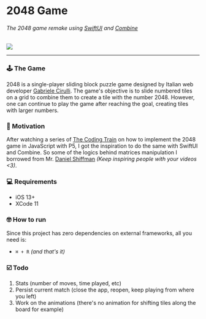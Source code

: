 # 2048 Game

###### The 2048 game remake using [SwiftUI](https://developer.apple.com/xcode/swiftui) and [Combine](https://developer.apple.com/documentation/combine)

<a href="https://codeclimate.com/github/caiobzen/2048-swiftui/maintainability"><img src="https://api.codeclimate.com/v1/badges/a56aa52cda5f80c18494/maintainability" /></a>

--- 

### 🕹️ The Game

2048 is a single-player sliding block puzzle game designed by Italian web developer [Gabriele Cirulli](https://gabrielecirulli.com). The game's objective is to slide numbered tiles on a grid to combine them to create a tile with the number 2048. However, one can continue to play the game after reaching the goal, creating tiles with larger numbers.


### 🚂 Motivation

After watching a series of [The Coding Train](https://www.youtube.com/watch?v=JSn-DJU8qf0) on how to implement the 2048 game in JavaScript with P5, I got the inspiration to do the same with SwiftUI and Combine. So some of the logics behind matrices manipulation I borrowed from Mr. [Daniel Shiffman](https://twitter.com/shiffman) *(Keep inspiring people with your videos <3)*.

### 💻 Requirements
- iOS 13+
- XCode 11

### 🤓 How to run
Since this project has zero dependencies on external frameworks, all you need is:
- `⌘ + R` *(and that's it)*

### ☑️ Todo
1. Stats (number of moves, time played, etc)
2. Persist current match (close the app, reopen, keep playing from where you left)
3. Work on the animations (there's no animation for shifting tiles along the board for example)
